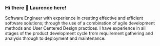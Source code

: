 ### Hi there 👋 Laurence here!

<!--
**laurencecharles/laurencecharles** is a ✨ _special_ ✨ repository because its `README.md` (this file) appears on your GitHub profile.

Here are some ideas to get you started:

- 🔭 I’m currently working on ...
- 🌱 I’m currently learning ...
- 👯 I’m looking to collaborate on ...
- 🤔 I’m looking for help with ...
- 💬 Ask me about ...
- 📫 How to reach me: ...
- 😄 Pronouns: ...
- ⚡ Fun fact: ...
-->

<p>
Software Engineer with experience in creating effective and efficient software solutions; through the use of a combination of agile development methods and User Centered Design practices. I have experience in all stages of the product development cycle from requirement gathering and analysis through to deployment and maintenance.
</p>
